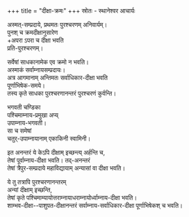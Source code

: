 +++
title = "दीक्षा-क्रमः"
+++
स्रोतः - स्थानेश्वर आचार्यः

अस्मत्-सम्प्रदाये, प्रथमतः पुरश्चरणम् अनिवार्यम्।  
पुनश् च क्रमदीक्षानुसारेण  
+अपरा ऽपरा च दीक्षा भवति  
प्रति-पुरश्चरणम्। 


सर्वेषां साधकानामेक एव क्रमो न भवति।  
अस्माकं सर्वाम्नायसम्प्रदायः।  
अत्र आगमानाम् अन्तिमतः सर्वाधिकार-दीक्षा भवति  
पूर्णाभिषेक-समये।  
तस्य कृते साधका पुरश्चरणानन्तरं पुरश्चरणं कुर्वन्ति।  

भगवती चण्डिका  
पश्चिमाम्नाय-प्रमुखा अप्य्  
उपाम्नाय-भगवती।  
सा च समेषां  
चतुर्-उपाम्नायानाम् एकाकिनी स्वामिनी।  

इत अनन्तरं ये केऽपि दीक्षाम् इच्छन्त्य् अर्हन्ति च,  
तेषां पूर्वाम्नाय-दीक्षा भवति। तद्-अनन्तरं  
तेषां त्रैपुर-सम्प्रदाये महाविद्यायाम् अन्यासां वा दीक्षा भवति।  

ये तु तत्रापि पुरश्चरणानन्तरम्  
अन्यां दीक्षाम् इच्छन्ति,  
तेषां कृते पश्चिमाम्यायोत्तराम्नायाधराम्नायोर्ध्वाम्नाय-दीक्षा भवति।  
शाम्भव-दीक्षा--पाशुपत-दीक्षानन्तरं सर्वाम्नाय-सर्वाधिकार-दीक्षा पूर्णाभिषेकश् च भवति।
